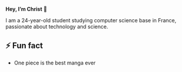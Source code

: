  **Hey, I’m Christ** 👋

I am a 24-year-old student studying computer science base in France, passionate about technology and science.

## ⚡ Fun fact 
- One piece is the best manga ever



